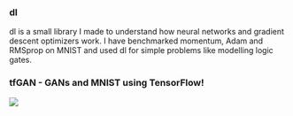 ### dl 
dl is a small library I made to understand how neural networks and gradient descent optimizers work. I have benchmarked momentum, Adam and RMSprop on MNIST and used dl for simple problems like modelling logic gates. 

### tfGAN - GANs and MNIST using TensorFlow!
![](output.gif)
